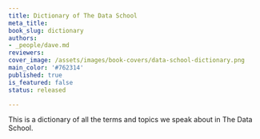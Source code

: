 ```yaml
---
title: Dictionary of The Data School
meta_title:
book_slug: dictionary
authors:
- _people/dave.md
reviewers:
cover_image: /assets/images/book-covers/data-school-dictionary.png
main_color: '#762314'
published: true
is_featured: false
status: released

---
```

This is a dictionary of all the terms and topics we speak about in The Data School.  
